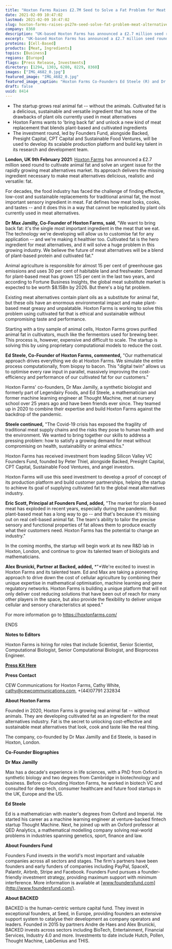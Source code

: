 ```yaml
---
title: "Hoxton Farms Raises £2.7M Seed to Solve a Fat Problem for Meat Alternatives"
date: 2021-02-09 10:47:02
lastmod: 2021-02-09 10:47:02
slug: hoxton-farms-raises-ps27m-seed-solve-fat-problem-meat-alternatives
company: 8360
description: "UK-based Hoxton Farms has announced a £2.7 million seed round to cultivate animal fat and solve an urgent issue for the rapidly growing meat alternatives market."
excerpt: "UK-based Hoxton Farms has announced a £2.7 million seed round to cultivate animal fat and solve an urgent issue for the rapidly growing meat alternatives market."
proteins: [Cell-Based]
products: [Meat, Ingredients]
topics: [Business]
regions: [Europe]
flags: [Press Release, Investments]
directory: [1294, 1303, 6280, 8229, 8360]
images: ["IMG_4682_0.jpg"]
featured_image: "IMG_4682_0.jpg"
featured_image_caption: "Hoxton Farms Co-Founders Ed Steele (R) and Dr Max Jamilly (L)"
draft: false
uuid: 8414
---
```

-   The startup grows real animal fat -- without the animals. Cultivated
    fat is a delicious, sustainable and versatile ingredient that has
    none of the drawbacks of plant oils currently used in meat
    alternatives
-   Hoxton Farms wants to 'bring back fat' and unlock a new kind of meat
    replacement that blends plant-based and cultivated ingredients
-   The investment round, led by Founders Fund, alongside Backed,
    Presight Capital, CPT Capital and Sustainable Food Ventures, will be
    used to develop its scalable production platform and build key
    talent in its research and development team.

**London, UK 9th February 2021**: [Hoxton
Farms](https://hoxtonfarms.com/) has announced a £2.7 million seed round
to cultivate animal fat and solve an urgent issue for the rapidly
growing meat alternatives market. Its approach delivers the missing
ingredient necessary to make meat alternatives delicious, realistic and
versatile: fat.

For decades, the food industry has faced the challenge of finding
effective, low-cost and sustainable replacements for traditional animal
fat, the most important sensory ingredient in meat. Fat defines how meat
looks, cooks, and tastes -- and it does this in a way that cannot be
replicated by plant oils currently used in meat alternatives.

**Dr Max Jamilly, Co-Founder of Hoxton Farms, said**, "We want to bring
back fat: it's the single most important ingredient in the meat that we
eat. The technology we're developing will allow us to customise fat for
any application -- and we're making it healthier too. Cultivated fat is
the hero ingredient for meat alternatives, and it will solve a huge
problem in this growing industry. We believe the future of meat
alternatives will be a blend of plant-based protein and cultivated fat."

Animal agriculture is responsible for almost 15 per cent of greenhouse
gas emissions and uses 30 per cent of habitable land and freshwater.
Demand for plant-based meat has grown 125 per cent in the last two
years, and according to Fortune Business Insights, the global meat
substitute market is expected to be worth \$8.15Bn by 2026. But there's
a big fat problem.

Existing meat alternatives contain plant oils as a substitute for animal
fat, but these oils have an enormous environmental impact and make
plant-based meat greasy and unpalatable. Hoxton Farms is working to
solve this problem using cultivated fat that is ethical and sustainable
without compromising taste and performance.

Starting with a tiny sample of animal cells, Hoxton Farms grows purified
animal fat in cultivators, much like the fermentors used for brewing
beer. This process is, however, expensive and difficult to scale. The
startup is solving this by using proprietary computational models to
reduce the cost.

**Ed Steele, Co-Founder of Hoxton Farms, commented,** "Our mathematical
approach drives everything we do at Hoxton Farms. We simulate the entire
process computationally, from biopsy to bacon. This "digital twin"
allows us to optimise every raw input in parallel, massively improving
the cost-efficiency and performance of our cultivated fat for our
customers."

Hoxton Farms' co-founders, Dr Max Jamilly, a synthetic biologist and
formerly part of Legendairy Foods, and Ed Steele, a mathematician and
former machine learning engineer at Thought Machine, met at nursery
school over 25 years ago and have been friends ever since. They teamed
up in 2020 to combine their expertise and build Hoxton Farms against the
backdrop of the pandemic.

**Steele continued,** "The Covid-19 crisis has exposed the fragility of
traditional meat supply chains and the risks they pose to human health
and the environment. We wanted to bring together our skills to address a
pressing problem: how to satisfy a growing demand for meat without
compromising on health, sustainability or animal ethics."

Hoxton Farms has received investment from leading Silicon Valley VC
Founders Fund, founded by Peter Thiel, alongside Backed, Presight
Capital, CPT Capital, Sustainable Food Ventures, and angel investors.

Hoxton Farms will use this seed investment to develop a proof of concept
of its production platform and build customer partnerships, helping the
startup to achieve its goal of supplying cultivated fat to the global
meat alternatives industry.

**Eric Scott, Principal at Founders Fund, added,** "The market for
plant-based meat has exploded in recent years, especially during the
pandemic. But plant-based meat has a long way to go -- and that's
because it's missing out on real cell-based animal fat. The team's
ability to tailor the precise sensory and functional properties of fat
allows them to produce exactly what their customers need. Hoxton Farms
has the potential to change an industry."

In the coming months, the startup will begin work at its new R&D lab in
Hoxton, London, and continue to grow its talented team of biologists and
mathematicians.

**Alex Brunicki, Partner at Backed, added,** *"*We're excited to invest
in Hoxton Farms and its talented team. Ed and Max are taking a
pioneering approach to drive down the cost of cellular agriculture by
combining their unique expertise in mathematical optimisation, machine
learning and gene regulatory networks. Hoxton Farms is building a unique
platform that will not only deliver cost reducing solutions that have
been out of reach for many other players in the space, but also provide
the flexibility to deliver unique cellular and sensory characteristics
at speed."

For more information go to <https://hoxtonfarms.com/>

ENDS

**Notes to Editors**

Hoxton Farms is hiring for roles that include Scientist, Senior
Scientist, Computational Biologist, Senior Computational Biologist, and
Bioprocess Engineer.

[**Press Kit
Here**](https://drive.google.com/drive/folders/1DTJi1F9J4_1phALXNoCUnTV5AZEE-f29?usp=sharing)

**Press Contact**

CEW Communications for Hoxton Farms, Cathy White,
<cathy@cewcommunications.com>, +(44)07791 232834

**About Hoxton Farms**

Founded in 2020, Hoxton Farms is growing real animal fat -- without
animals. They are developing cultivated fat as an ingredient for the
meat alternatives industry. Fat is the secret to unlocking
cost-effective and sustainable meat alternatives that look, cook and
taste like the real thing.

The company, co-founded by Dr Max Jamilly and Ed Steele, is based in
Hoxton, London.

**Co-Founder Biographies**

**Dr Max Jamilly**

Max has a decade's experience in life sciences, with a PhD from Oxford
in synthetic biology and two degrees from Cambridge in biotechnology and
business. Before co-founding Hoxton Farms, he worked in biotech VC and
consulted for deep tech, consumer healthcare and future food startups in
the UK, Europe and the US.

**Ed Steele**

Ed is a mathematician with master's degrees from Oxford and Imperial. He
started his career as a machine learning engineer at venture-backed
fintech startup Thought Machine. Next, he joined up with an Oxford
professor at QED Analytics, a mathematical modelling company solving
real-world problems in industries spanning genetics, sport, finance and
law.

**About Founders Fund**

Founders Fund invests in the world's most important and valuable
companies across all sectors and stages. The firm's partners have been
founders and early funders of companies including PayPal, SpaceX,
Palantir, Airbnb, Stripe and Facebook. Founders Fund pursues a
founder-friendly investment strategy, providing maximum support with
minimum interference. More information is available at
[www.foundersfund.com](http://www.foundersfund.com/).

**About BACKED**

BACKED is the human-centric venture capital fund. They invest in
exceptional founders, at Seed, in Europe, providing founders an
extensive support system to catalyse their development as company
operators and leaders. Founded in 2015 by partners Andre de Haes and
Alex Brunicki, BACKED invests across sectors including BioTech,
Entertainment, Financial Services, Industry 4.0 and more. Investments to
date include Hutch, Pollen, Thought Machine, LabGenius and THIS.
